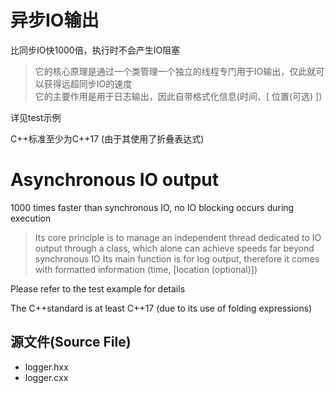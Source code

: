 # 异步IO输出

比同步IO快1000倍，执行时不会产生IO阻塞

> 它的核心原理是通过一个类管理一个独立的线程专门用于IO输出，仅此就可以获得远超同步IO的速度  
> 它的主要作用是用于日志输出，因此自带格式化信息(时间、[ 位置(可选) ])  

详见test示例

C++标准至少为C++17 (由于其使用了折叠表达式)

# Asynchronous IO output

1000 times faster than synchronous IO, no IO blocking occurs during execution

> Its core principle is to manage an independent thread dedicated to IO output through a class, which alone can achieve speeds far beyond synchronous IO
> Its main function is for log output, therefore it comes with formatted information (time, [location (optional)])

Please refer to the test example for details

The C++standard is at least C++17 (due to its use of folding expressions)


## 源文件(Source File)

+ logger.hxx
+ logger.cxx
